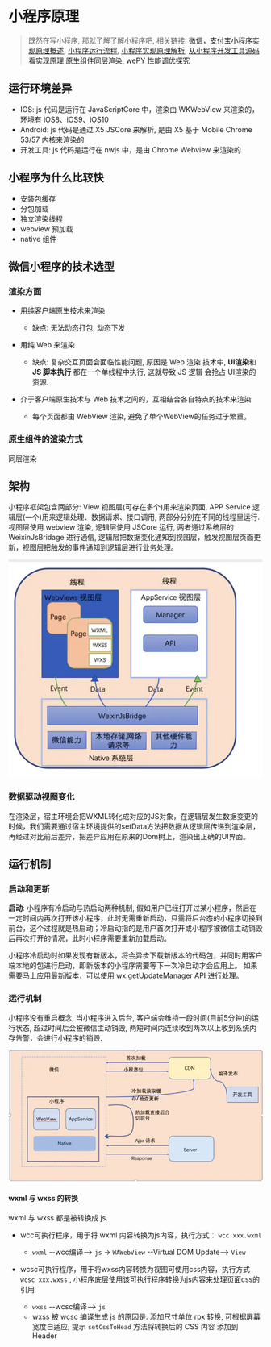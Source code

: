 <!--
Created: Thu Jun 11 2020 18:06:40 GMT+0800 (中国标准时间)
Modified: Fri Jun 12 2020 19:14:43 GMT+0800 (中国标准时间)
-->
<!-- Tag: miniprogram -->

# 小程序原理

> 既然在写小程序, 那就了解了解小程序吧, 相关链接: [微信，支付宝小程序实现原理概述](https://segmentfault.com/a/1190000018631528), [小程序运行流程](https://juejin.im/post/5afd136551882542682e6ad7), [小程序实现原理解析](https://cloud.tencent.com/developer/article/1029663), [从小程序开发工具源码看实现原理](https://www.cnblogs.com/wonyun/p/11176762.html) [原生组件同层渲染](https://developers.weixin.qq.com/community/develop/article/doc/000c4e433707c072c1793e56f5c813), [wePY 性能调优探究](https://mp.weixin.qq.com/s/EvzQoSwWYUmShtI_MkrFuQ)


## 运行环境差异

* IOS: js 代码是运行在 JavaScriptCore 中，渲染由 WKWebView 来渲染的，环境有 iOS8、iOS9、iOS10 
* Android: js 代码是通过 X5 JSCore 来解析, 是由 X5 基于 Mobile Chrome 53/57 内核来渲染的 
* 开发工具: js 代码是运行在 nwjs 中，是由 Chrome Webview 来渲染的

## 小程序为什么比较快

* 安装包缓存
* 分包加载
* 独立渲染线程
* webview 预加载
* native 组件

## 微信小程序的技术选型

### 渲染方面

* 用纯客户端原生技术来渲染

  + 缺点: 无法动态打包, 动态下发

* 用纯 Web 来渲染

  + 缺点: 复杂交互页面会面临性能问题, 原因是 Web 渲染 技术中, **UI渲染**和 **JS 脚本执行** 都在一个单线程中执行, 这就导致 JS 逻辑 会抢占 UI渲染的资源.

* 介于客户端原生技术与 Web 技术之间的，互相结合各自特点的技术来渲染

  + 每个页面都由 WebView 渲染, 避免了单个WebView的任务过于繁重。

### 原生组件的渲染方式
同层渲染

## 架构

小程序框架包含两部分: View 视图层(可存在多个)用来渲染页面, APP Service 逻辑层(一个)用来逻辑处理、数据请求、接口调用, 两部分分别在不同的线程里运行.
视图层使用 webview 渲染, 逻辑层使用 JSCore 运行, 两者通过系统层的 WeixinJsBridage 进行通信, 逻辑层把数据变化通知到视图层，触发视图层页面更新，视图层把触发的事件通知到逻辑层进行业务处理。

![小程序框架图](./assets/miniprogram)

### 数据驱动视图变化

在渲染层，宿主环境会把WXML转化成对应的JS对象，在逻辑层发生数据变更的时候，我们需要通过宿主环境提供的setData方法把数据从逻辑层传递到渲染层，再经过对比前后差异，把差异应用在原来的Dom树上，渲染出正确的UI界面。


## 运行机制

### 启动和更新

**启动**: 小程序有冷启动与热启动两种机制, 假如用户已经打开过某小程序，然后在一定时间内再次打开该小程序，此时无需重新启动，只需将后台态的小程序切换到前台，这个过程就是热启动；冷启动指的是用户首次打开或小程序被微信主动销毁后再次打开的情况，此时小程序需要重新加载启动。

小程序冷启动时如果发现有新版本，将会异步下载新版本的代码包，并同时用客户端本地的包进行启动，即新版本的小程序需要等下一次冷启动才会应用上。 如果需要马上应用最新版本，可以使用 wx.getUpdateManager API 进行处理。

### 运行机制

小程序没有重启概念, 当小程序进入后台, 客户端会维持一段时间(目前5分钟)的运行状态, 超过时间后会被微信主动销毁, 两短时间内连续收到两次以上收到系统内存告警，会进行小程序的销毁.

![小程序运行机制图](./assets/miniprogram1)

#### wxml 与 wxss 的转换

wxml 与 wxss 都是被转换成 js.

* wcc可执行程序，用于将 wxml 内容转换为js内容，执行方式： `wcc xxx.wxml` 
  + `wxml` --wcc编译--> `js` -> `WAWebView` --Virtual DOM Update--> `View` 

* wcsc可执行程序，用于将wxss内容转换为视图可使用css内容，执行方式 `wcsc xxx.wxss` , 小程序底层使用该可执行程序转换为js内容来处理页面css的引用
  + `wxss` --wcsc编译--> `js` 
  + wxss 被 wcsc 编译生成 js 的原因是: 添加尺寸单位 rpx 转换, 可根据屏幕宽度自适应; 提示 `setCssToHead` 方法将转换后的 CSS 内容 添加到 Header
